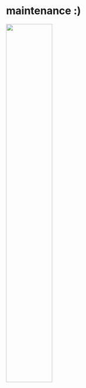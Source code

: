 
<h1>maintenance :)</h1>
<img src= "https://cdn.discordapp.com/emojis/1216136943482704063.gif" width= "50%">
